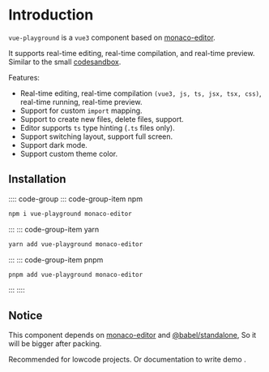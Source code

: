 # Introduction

`vue-playground` is a `vue3` component based on [monaco-editor](https://github.com/microsoft/monaco-editor).

It supports real-time editing, real-time compilation, and real-time preview. Similar to the small [codesandbox](https://codesandbox.io/).

Features:

- Real-time editing, real-time compilation `(vue3, js, ts, jsx, tsx, css)`, real-time running, real-time preview.
- Support for custom `import` mapping.
- Support to create new files, delete files, support.
- Editor supports `ts` type hinting (`.ts` files only).
- Support switching layout, support full screen.
- Support dark mode.
- Support custom theme color.

## Installation

:::: code-group
::: code-group-item npm

```bash
npm i vue-playground monaco-editor
```

:::
::: code-group-item yarn

```bash
yarn add vue-playground monaco-editor
```

:::
::: code-group-item pnpm

```bash
pnpm add vue-playground monaco-editor
```

:::
::::

## Notice

This component depends on [monaco-editor](https://github.com/microsoft/monaco-editor) and [@babel/standalone](https://babeljs.io/docs/en/babel-standalone), So it will be bigger after packing.

Recommended for lowcode projects. Or documentation to write demo .
